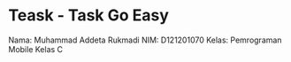 
# Teask - Task Go Easy

Nama: Muhammad Addeta Rukmadi
NIM: D121201070
Kelas: Pemrograman Mobile Kelas C
